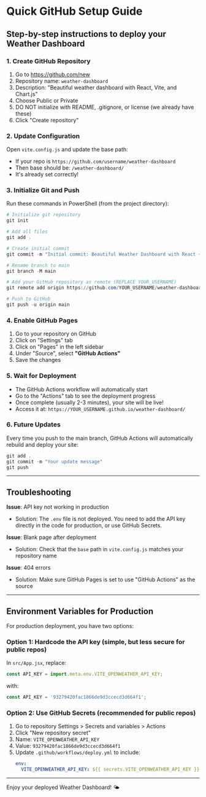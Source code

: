 # Quick GitHub Setup Guide

## Step-by-step instructions to deploy your Weather Dashboard

### 1. Create GitHub Repository
1. Go to https://github.com/new
2. Repository name: `weather-dashboard`
3. Description: "Beautiful weather dashboard with React, Vite, and Chart.js"
4. Choose Public or Private
5. DO NOT initialize with README, .gitignore, or license (we already have these)
6. Click "Create repository"

### 2. Update Configuration
Open `vite.config.js` and update the base path:
- If your repo is `https://github.com/username/weather-dashboard`
- Then base should be: `/weather-dashboard/`
- It's already set correctly!

### 3. Initialize Git and Push

Run these commands in PowerShell (from the project directory):

```powershell
# Initialize git repository
git init

# Add all files
git add .

# Create initial commit
git commit -m "Initial commit: Beautiful Weather Dashboard with React + Vite"

# Rename branch to main
git branch -M main

# Add your GitHub repository as remote (REPLACE YOUR_USERNAME)
git remote add origin https://github.com/YOUR_USERNAME/weather-dashboard.git

# Push to GitHub
git push -u origin main
```

### 4. Enable GitHub Pages

1. Go to your repository on GitHub
2. Click on "Settings" tab
3. Click on "Pages" in the left sidebar
4. Under "Source", select **"GitHub Actions"**
5. Save the changes

### 5. Wait for Deployment

- The GitHub Actions workflow will automatically start
- Go to the "Actions" tab to see the deployment progress
- Once complete (usually 2-3 minutes), your site will be live!
- Access it at: `https://YOUR_USERNAME.github.io/weather-dashboard/`

### 6. Future Updates

Every time you push to the main branch, GitHub Actions will automatically rebuild and deploy your site:

```powershell
git add .
git commit -m "Your update message"
git push
```

---

## Troubleshooting

**Issue**: API key not working in production
- Solution: The `.env` file is not deployed. You need to add the API key directly in the code for production, or use GitHub Secrets.

**Issue**: Blank page after deployment
- Solution: Check that the `base` path in `vite.config.js` matches your repository name

**Issue**: 404 errors
- Solution: Make sure GitHub Pages is set to use "GitHub Actions" as the source

---

## Environment Variables for Production

For production deployment, you have two options:

### Option 1: Hardcode the API key (simple, but less secure for public repos)
In `src/App.jsx`, replace:
```javascript
const API_KEY = import.meta.env.VITE_OPENWEATHER_API_KEY;
```
with:
```javascript
const API_KEY = '93279420fac1866de9d3ccecd3d664f1';
```

### Option 2: Use GitHub Secrets (recommended for public repos)
1. Go to repository Settings > Secrets and variables > Actions
2. Click "New repository secret"
3. Name: `VITE_OPENWEATHER_API_KEY`
4. Value: `93279420fac1866de9d3ccecd3d664f1`
5. Update `.github/workflows/deploy.yml` to include:
   ```yaml
   env:
     VITE_OPENWEATHER_API_KEY: ${{ secrets.VITE_OPENWEATHER_API_KEY }}
   ```

---

Enjoy your deployed Weather Dashboard! 🌤️
